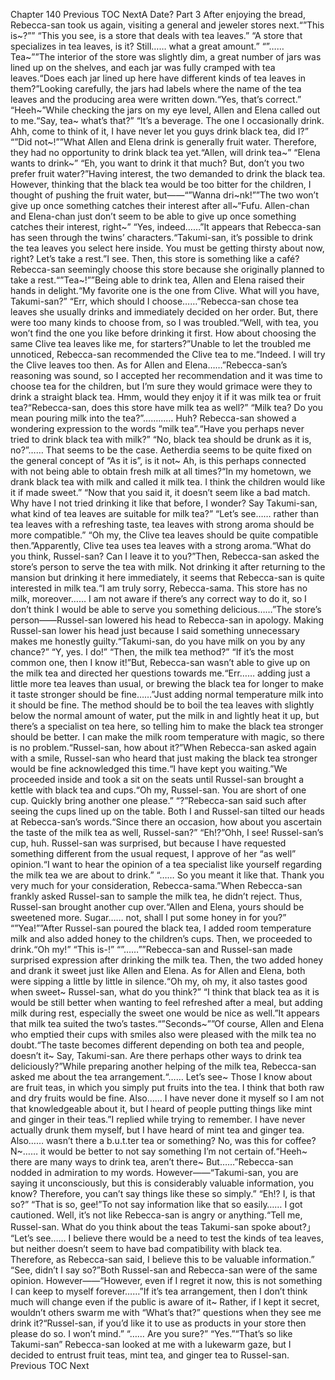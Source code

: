 Chapter 140 Previous TOC NextA Date? Part 3 After enjoying the bread, Rebecca-san took us again, visiting a general and jeweler stores next.“”This is~?”” “This you see, is a store that deals with tea leaves.” “A store that specializes in tea leaves, is it? Still…… what a great amount.” “”…… Tea~””The interior of the store was slightly dim, a great number of jars was lined up on the shelves, and each jar was fully cramped with tea leaves.“Does each jar lined up here have different kinds of tea leaves in them?”Looking carefully, the jars had labels where the name of the tea leaves and the producing area were written down.“Yes, that’s correct.” “Heeh~”While checking the jars on my eye level, Allen and Elena called out to me.“Say, tea~ what’s that?” “It’s a beverage. The one I occasionally drink. Ahh, come to think of it, I have never let you guys drink black tea, did I?” “”Did not~!””What Allen and Elena drink is generally fruit water. Therefore, they had no opportunity to drink black tea yet.“Allen, will drink tea~” “Elena wants to drink~” “Eh, you want to drink it that much? But, don’t you two prefer fruit water?”Having interest, the two demanded to drink the black tea. However, thinking that the black tea would be too bitter for the children, I thought of pushing the fruit water, but――“”Wanna dri~nk!””The two won’t give up once something catches their interest after all~“Fufu. Allen-chan and Elena-chan just don’t seem to be able to give up once something catches their interest, right~” “Yes, indeed……”It appears that Rebecca-san has seen through the twins’ characters.“Takumi-san, it’s possible to drink the tea leaves you select here inside. You must be getting thirsty about now, right? Let’s take a rest.”I see. Then, this store is something like a café? Rebecca-san seemingly choose this store because she originally planned to take a rest.“”Tea~!””Being able to drink tea, Allen and Elena raised their hands in delight.“My favorite one is the one from Clive. What will you have, Takumi-san?” “Err, which should I choose……”Rebecca-san chose tea leaves she usually drinks and immediately decided on her order. But, there were too many kinds to choose from, so I was troubled.“Well, with tea, you won’t find the one you like before drinking it first. How about choosing the same Clive tea leaves like me, for starters?”Unable to let the troubled me unnoticed, Rebecca-san recommended the Clive tea to me.“Indeed. I will try the Clive leaves too then. As for Allen and Elena……”Rebecca-san’s reasoning was sound, so I accepted her recommendation and it was time to choose tea for the children, but I’m sure they would grimace were they to drink a straight black tea. Hmm, would they enjoy it if it was milk tea or fruit tea?“Rebecca-san, does this store have milk tea as well?” “Milk tea? Do you mean pouring milk into the tea?”………… Huh? Rebecca-san showed a wondering expression to the words “milk tea”.“Have you perhaps never tried to drink black tea with milk?” “No, black tea should be drunk as it is, no?”…… That seems to be the case. Aetherdia seems to be quite fixed on the general concept of “As it is”, is it not~ Ah, is this perhaps connected with not being able to obtain fresh milk at all times?“In my hometown, we drank black tea with milk and called it milk tea. I think the children would like it if made sweet.” “Now that you said it, it doesn’t seem like a bad match. Why have I not tried drinking it like that before, I wonder? Say Takumi-san, what kind of tea leaves are suitable for milk tea?” “Let’s see…… rather than tea leaves with a refreshing taste, tea leaves with strong aroma should be more compatible.” “Oh my, the Clive tea leaves should be quite compatible then.”Apparently, Clive tea uses tea leaves with a strong aroma.“What do you think, Russel-san? Can I leave it to you?”Then, Rebecca-san asked the store’s person to serve the tea with milk. Not drinking it after returning to the mansion but drinking it here immediately, it seems that Rebecca-san is quite interested in milk tea.“I am truly sorry, Rebecca-sama. This store has no milk, moreover…… I am not aware if there’s any correct way to do it, so I don’t think I would be able to serve you something delicious……”The store’s person――Russel-san lowered his head to Rebecca-san in apology. Making Russel-san lower his head just because I said something unnecessary makes me honestly guilty.“Takumi-san, do you have milk on you by any chance?” “Y, yes. I do!” “Then, the milk tea method?” “If it’s the most common one, then I know it!”But, Rebecca-san wasn’t able to give up on the milk tea and directed her questions towards me.“Err…… adding just a little more tea leaves than usual, or brewing the black tea for longer to make it taste stronger should be fine……”Just adding normal temperature milk into it should be fine. The method should be to boil the tea leaves with slightly below the normal amount of water, put the milk in and lightly heat it up, but there’s a specialist on tea here, so telling him to make the black tea stronger should be better. I can make the milk room temperature with magic, so there is no problem.“Russel-san, how about it?”When Rebecca-san asked again with a smile, Russel-san who heard that just making the black tea stronger would be fine acknowledged this time.“I have kept you waiting.”We proceeded inside and took a sit on the seats until Russel-san brought a kettle with black tea and cups.“Oh my, Russel-san. You are short of one cup. Quickly bring another one please.” “?”Rebecca-san said such after seeing the cups lined up on the table. Both I and Russel-san tilted our heads at Rebecca-san’s words.“Since there an occasion, how about you ascertain the taste of the milk tea as well, Russel-san?” “Eh!?”Ohh, I see! Russel-san’s cup, huh. Russel-san was surprised, but because I have requested something different from the usual request, I approve of her “as well” opinion.“I want to hear the opinion of a tea specialist like yourself regarding the milk tea we are about to drink.” “…… So you meant it like that. Thank you very much for your consideration, Rebecca-sama.”When Rebecca-san frankly asked Russel-san to sample the milk tea, he didn’t reject. Thus, Russel-san brought another cup over.“Allen and Elena, yours should be sweetened more. Sugar…… not, shall I put some honey in for you?” “”Yea!””After Russel-san poured the black tea, I added room temperature milk and also added honey to the children’s cups. Then, we proceeded to drink.“Oh my!” “This is-!” “”……””Rebecca-san and Russel-san made surprised expression after drinking the milk tea. Then, the two added honey and drank it sweet just like Allen and Elena. As for Allen and Elena, both were sipping a little by little in silence.“Oh my, oh my, it also tastes good when sweet~ Russel-san, what do you think?” “I think that black tea as it is would be still better when wanting to feel refreshed after a meal, but adding milk during rest, especially the sweet one would be nice as well.”It appears that milk tea suited the two’s tastes.“”Seconds~””Of course, Allen and Elena who emptied their cups with smiles also were pleased with the milk tea no doubt.“The taste becomes different depending on both tea and people, doesn’t it~ Say, Takumi-san. Are there perhaps other ways to drink tea deliciously?”While preparing another helping of the milk tea, Rebecca-san asked me about the tea arrangement.“…… Let’s see~ Those I know about are fruit teas, in which you simply put fruits into the tea. I think that both raw and dry fruits would be fine. Also…… I have never done it myself so I am not that knowledgeable about it, but I heard of people putting things like mint and ginger in their teas.”I replied while trying to remember. I have never actually drunk them myself, but I have heard of mint tea and ginger tea. Also…… wasn’t there a b.u.t.ter tea or something? No, was this for coffee? N~…… it would be better to not say something I’m not certain of.“Heeh~ there are many ways to drink tea, aren’t there~ But……”Rebecca-san nodded in admiration to my words. However――“Takumi-san, you are saying it unconsciously, but this is considerably valuable information, you know? Therefore, you can’t say things like these so simply.” “Eh!? I, is that so?” “That is so, gee!”To not say information like that so easily…… I got cautioned. Well, it’s not like Rebecca-san is angry or anything.“Tell me, Russel-san. What do you think about the teas Takumi-san spoke about?」 “Let’s see…… I believe there would be a need to test the kinds of tea leaves, but neither doesn’t seem to have bad compatibility with black tea. Therefore, as Rebecca-san said, I believe this to be valuable information.” “See, didn’t I say so?”Both Russel-san and Rebecca-san were of the same opinion. However――“However, even if I regret it now, this is not something I can keep to myself forever……”If it’s tea arrangement, then I don’t think much will change even if the public is aware of it~ Rather, if I kept it secret, wouldn’t others swarm me with “What’s that?” questions when they see me drink it?“Russel-san, if you’d like it to use as products in your store then please do so. I won’t mind.” “…… Are you sure?” “Yes.”“That’s so like Takumi-san” Rebecca-san looked at me with a lukewarm gaze, but I decided to entrust fruit teas, mint tea, and ginger tea to Russel-san. Previous TOC Next